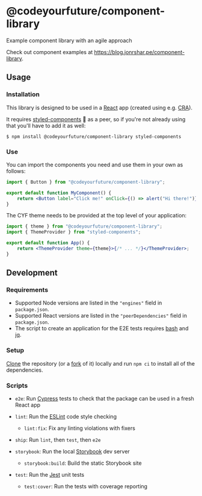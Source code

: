 # @codeyourfuture/component-library

Example component library with an agile approach

Check out component examples at https://blog.jonrshar.pe/component-library.

## Usage

### Installation

This library is designed to be used in a [React] app (created using e.g. [CRA]).

It requires [styled-components] 💅 as a peer, so if you're not already using that you'll have to add it as well:

```shell
$ npm install @codeyourfuture/component-library styled-components
```

### Use

You can import the components you need and use them in your own as follows:

```jsx
import { Button } from "@codeyourfuture/component-library";

export default function MyComponent() {
	return <Button label="Click me!" onClick={() => alert("Hi there!")} />;
}
```

The CYF theme needs to be provided at the top level of your application:

```jsx
import { theme } from "@codeyourfuture/component-library";
import { ThemeProvider } from "styled-components";

export default function App() {
	return <ThemeProvider theme={theme}>{/* ... */}</ThemeProvider>;
}
```

## Development

### Requirements

- Supported Node versions are listed in the `"engines"` field in `package.json`.
- Supported React versions are listed in the `"peerDependencies"` field in `package.json`.
- The script to create an application for the E2E tests requires [bash] and [jq].

### Setup

[Clone] the repository (or a [fork] of it) locally and run `npm ci` to install all of the dependencies.

### Scripts

- `e2e`: Run [Cypress] tests to check that the package can be used in a fresh React app
- `lint`: Run the [ESLint] code style checking
  - `lint:fix`: Fix any linting violations with fixers
- `ship`: Run `lint`, then `test`, then `e2e`
- `storybook`: Run the local [Storybook] dev server
  - `storybook:build`: Build the static Storybook site
- `test`: Run the [Jest] unit tests

  - `test:cover`: Run the tests with coverage reporting

  [bash]: https://www.gnu.org/software/bash/
  [clone]: https://docs.github.com/en/repositories/creating-and-managing-repositories/cloning-a-repository
  [cra]: https://create-react-app.dev/
  [cypress]: https://www.cypress.io/
  [eslint]: https://eslint.org/
  [fork]: https://docs.github.com/en/get-started/quickstart/fork-a-repo
  [jest]: https://jestjs.io/
  [jq]: https://stedolan.github.io/jq/
  [react]: https://reactjs.org/
  [storybook]: https://storybook.js.org/
  [styled-components]: https://styled-components.com/
